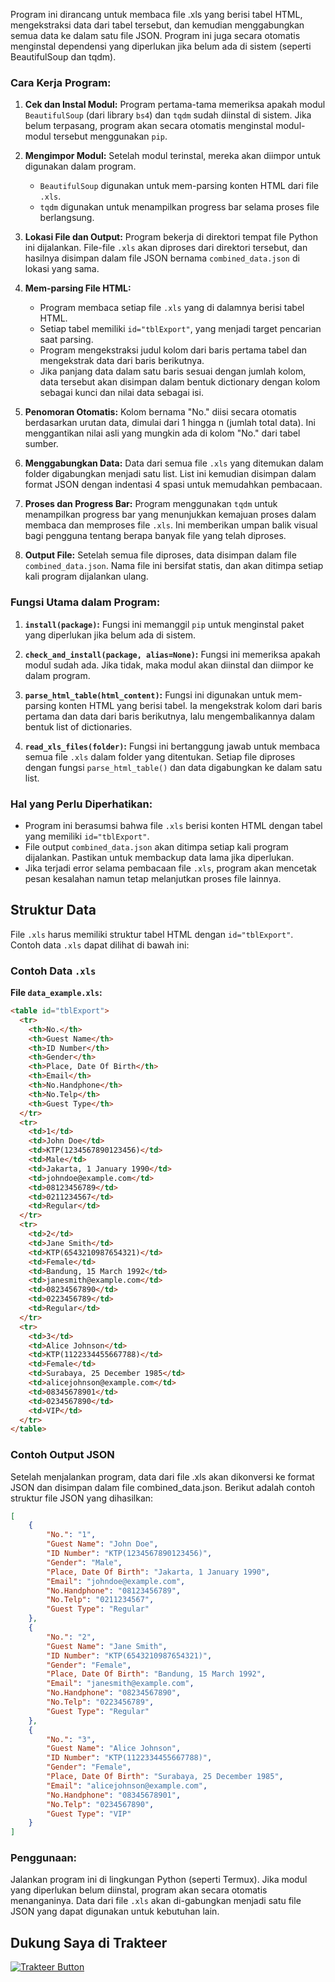 Program ini dirancang untuk membaca file .xls yang berisi tabel HTML, mengekstraksi data dari tabel tersebut, dan kemudian menggabungkan semua data ke dalam satu file JSON. Program ini juga secara otomatis menginstal dependensi yang diperlukan jika belum ada di sistem (seperti BeautifulSoup dan tqdm).

### Cara Kerja Program:

1. **Cek dan Instal Modul:**
   Program pertama-tama memeriksa apakah modul `BeautifulSoup` (dari library `bs4`) dan `tqdm` sudah diinstal di sistem. Jika belum terpasang, program akan secara otomatis menginstal modul-modul tersebut menggunakan `pip`.

2. **Mengimpor Modul:**
   Setelah modul terinstal, mereka akan diimpor untuk digunakan dalam program. 
   - `BeautifulSoup` digunakan untuk mem-parsing konten HTML dari file `.xls`.
   - `tqdm` digunakan untuk menampilkan progress bar selama proses file berlangsung.

3. **Lokasi File dan Output:**
   Program bekerja di direktori tempat file Python ini dijalankan. File-file `.xls` akan diproses dari direktori tersebut, dan hasilnya disimpan dalam file JSON bernama `combined_data.json` di lokasi yang sama.

4. **Mem-parsing File HTML:**
   - Program membaca setiap file `.xls` yang di dalamnya berisi tabel HTML.
   - Setiap tabel memiliki `id="tblExport"`, yang menjadi target pencarian saat parsing. 
   - Program mengekstraksi judul kolom dari baris pertama tabel dan mengekstrak data dari baris berikutnya.
   - Jika panjang data dalam satu baris sesuai dengan jumlah kolom, data tersebut akan disimpan dalam bentuk dictionary dengan kolom sebagai kunci dan nilai data sebagai isi.

5. **Penomoran Otomatis:**
   Kolom bernama "No." diisi secara otomatis berdasarkan urutan data, dimulai dari 1 hingga n (jumlah total data). Ini menggantikan nilai asli yang mungkin ada di kolom "No." dari tabel sumber.

6. **Menggabungkan Data:**
   Data dari semua file `.xls` yang ditemukan dalam folder digabungkan menjadi satu list. List ini kemudian disimpan dalam format JSON dengan indentasi 4 spasi untuk memudahkan pembacaan.

7. **Proses dan Progress Bar:**
   Program menggunakan `tqdm` untuk menampilkan progress bar yang menunjukkan kemajuan proses dalam membaca dan memproses file `.xls`. Ini memberikan umpan balik visual bagi pengguna tentang berapa banyak file yang telah diproses.

8. **Output File:**
   Setelah semua file diproses, data disimpan dalam file `combined_data.json`. Nama file ini bersifat statis, dan akan ditimpa setiap kali program dijalankan ulang.

### Fungsi Utama dalam Program:

1. **`install(package)`:**
   Fungsi ini memanggil `pip` untuk menginstal paket yang diperlukan jika belum ada di sistem.

2. **`check_and_install(package, alias=None)`:**
   Fungsi ini memeriksa apakah modul sudah ada. Jika tidak, maka modul akan diinstal dan diimpor ke dalam program.

3. **`parse_html_table(html_content)`:**
   Fungsi ini digunakan untuk mem-parsing konten HTML yang berisi tabel. Ia mengekstrak kolom dari baris pertama dan data dari baris berikutnya, lalu mengembalikannya dalam bentuk list of dictionaries.

4. **`read_xls_files(folder)`:**
   Fungsi ini bertanggung jawab untuk membaca semua file `.xls` dalam folder yang ditentukan. Setiap file diproses dengan fungsi `parse_html_table()` dan data digabungkan ke dalam satu list.

### Hal yang Perlu Diperhatikan:

- Program ini berasumsi bahwa file `.xls` berisi konten HTML dengan tabel yang memiliki `id="tblExport"`.
- File output `combined_data.json` akan ditimpa setiap kali program dijalankan. Pastikan untuk membackup data lama jika diperlukan.
- Jika terjadi error selama pembacaan file `.xls`, program akan mencetak pesan kesalahan namun tetap melanjutkan proses file lainnya.

## Struktur Data

File `.xls` harus memiliki struktur tabel HTML dengan `id="tblExport"`. Contoh data `.xls` dapat dilihat di bawah ini:

### Contoh Data `.xls`

**File `data_example.xls`:**

```html
<table id="tblExport">
  <tr>
    <th>No.</th>
    <th>Guest Name</th>
    <th>ID Number</th>
    <th>Gender</th>
    <th>Place, Date Of Birth</th>
    <th>Email</th>
    <th>No.Handphone</th>
    <th>No.Telp</th>
    <th>Guest Type</th>
  </tr>
  <tr>
    <td>1</td>
    <td>John Doe</td>
    <td>KTP(1234567890123456)</td>
    <td>Male</td>
    <td>Jakarta, 1 January 1990</td>
    <td>johndoe@example.com</td>
    <td>08123456789</td>
    <td>0211234567</td>
    <td>Regular</td>
  </tr>
  <tr>
    <td>2</td>
    <td>Jane Smith</td>
    <td>KTP(6543210987654321)</td>
    <td>Female</td>
    <td>Bandung, 15 March 1992</td>
    <td>janesmith@example.com</td>
    <td>08234567890</td>
    <td>0223456789</td>
    <td>Regular</td>
  </tr>
  <tr>
    <td>3</td>
    <td>Alice Johnson</td>
    <td>KTP(1122334455667788)</td>
    <td>Female</td>
    <td>Surabaya, 25 December 1985</td>
    <td>alicejohnson@example.com</td>
    <td>08345678901</td>
    <td>0234567890</td>
    <td>VIP</td>
  </tr>
</table>
```
### Contoh Output JSON
Setelah menjalankan program, data dari file .xls akan dikonversi ke format JSON dan disimpan dalam file combined_data.json. Berikut adalah contoh struktur file JSON yang dihasilkan:

```json
[
    {
        "No.": "1",
        "Guest Name": "John Doe",
        "ID Number": "KTP(1234567890123456)",
        "Gender": "Male",
        "Place, Date Of Birth": "Jakarta, 1 January 1990",
        "Email": "johndoe@example.com",
        "No.Handphone": "08123456789",
        "No.Telp": "0211234567",
        "Guest Type": "Regular"
    },
    {
        "No.": "2",
        "Guest Name": "Jane Smith",
        "ID Number": "KTP(6543210987654321)",
        "Gender": "Female",
        "Place, Date Of Birth": "Bandung, 15 March 1992",
        "Email": "janesmith@example.com",
        "No.Handphone": "08234567890",
        "No.Telp": "0223456789",
        "Guest Type": "Regular"
    },
    {
        "No.": "3",
        "Guest Name": "Alice Johnson",
        "ID Number": "KTP(1122334455667788)",
        "Gender": "Female",
        "Place, Date Of Birth": "Surabaya, 25 December 1985",
        "Email": "alicejohnson@example.com",
        "No.Handphone": "08345678901",
        "No.Telp": "0234567890",
        "Guest Type": "VIP"
    }
]

```
### Penggunaan:
Jalankan program ini di lingkungan Python (seperti Termux). Jika modul yang diperlukan belum diinstal, program akan secara otomatis menanganinya. Data dari file `.xls` akan di-gabungkan menjadi satu file JSON yang dapat digunakan untuk kebutuhan lain.

## Dukung Saya di Trakteer

[![Trakteer Button](https://cdn-icons-png.flaticon.com/512/6098/6098529.png)](https://trakteer.id/deni_gentar_candana/tip?open=true)

